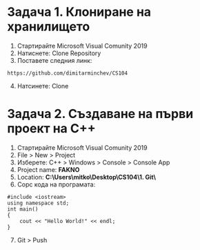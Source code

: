 ﻿# Задача 1. Клониране на хранилището
1. Стартирайте Microsoft Visual Comunity 2019
2. Натиснете: Clone Repository
3. Поставете следния линк:
```
https://github.com/dimitarminchev/CS104
```
4. Натсинете: Clone

# Задача 2. Създаване на първи проект на C++
1. Стартирайте Microsoft Visual Comunity 2019
2. File > New > Project
3. Изберете: C++ > Windows > Console > Console App
4. Project name: **FAKNO**
5. Location: **C:\\Users\\mitko\\Desktop\\CS104\\1. Git\\**
6. Сорс кода на програмата:
```
#include <iostream>
using namespace std;
int main()
{
    cout << "Hello World!" << endl;
}
```
7. Git > Push


